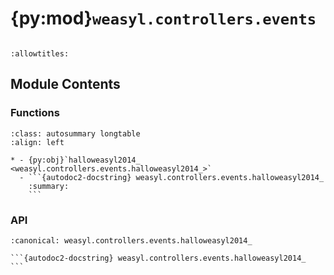 # {py:mod}`weasyl.controllers.events`

```{py:module} weasyl.controllers.events
```

```{autodoc2-docstring} weasyl.controllers.events
:allowtitles:
```

## Module Contents

### Functions

````{list-table}
:class: autosummary longtable
:align: left

* - {py:obj}`halloweasyl2014_ <weasyl.controllers.events.halloweasyl2014_>`
  - ```{autodoc2-docstring} weasyl.controllers.events.halloweasyl2014_
    :summary:
    ```
````

### API

````{py:function} halloweasyl2014_(request)
:canonical: weasyl.controllers.events.halloweasyl2014_

```{autodoc2-docstring} weasyl.controllers.events.halloweasyl2014_
```
````

